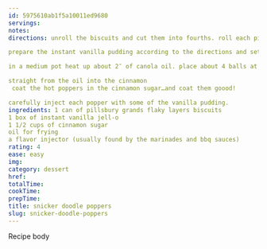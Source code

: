 ```yaml
---
id: 5975610ab1f5a10011ed9680
servings:
notes:
directions: unroll the biscuits and cut them into fourths. roll each piece into a ball…

prepare the instant vanilla pudding according to the directions and set aside..or feel free to make your own pastry cream!

in a medium pot heat up about 2″ of canola oil. place about 4 balls at a time into the hot (350 degrees) oil and fry until both sides are evenly golden.

straight from the oil into the cinnamon
 coat the hot poppers in the cinnamon sugar…and coat them goood!

carefully inject each popper with some of the vanilla pudding.
ingredients: 1 can of pillsbury grands flaky layers biscuits
1 box of instant vanilla jell-o
1 1/2 cups of cinnamon sugar
oil for frying
a flavor injector (usually found by the marinades and bbq sauces)
rating: 4
ease: easy
img:
category: dessert
href:
totalTime:
cookTime:
prepTime:
title: snicker doodle poppers
slug: snicker-doodle-poppers
---
```

Recipe body